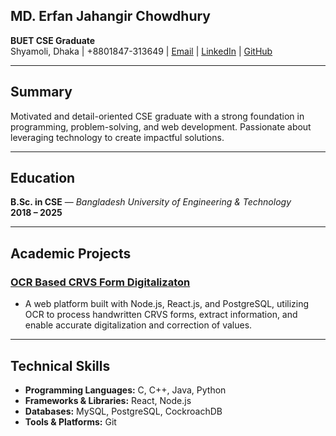 ## **MD. Erfan Jahangir Chowdhury**

**BUET CSE Graduate**  
Shyamoli, Dhaka | +8801847-313649 | [Email](erfanchy4@gmail.com) | [LinkedIn](https://www.linkedin.com/in/erfan-jahangir-8488052a6/) | [GitHub](https://github.com/Erfan7135)

---

## **Summary**

Motivated and detail-oriented CSE graduate with a strong foundation in programming, problem-solving, and web development. Passionate about leveraging technology to create impactful solutions.

---

## **Education**

**B.Sc. in CSE** — *Bangladesh University of Engineering & Technology*  
**2018 – 2025**  

---

## **Academic Projects**

### **[OCR Based CRVS Form Digitalizaton](https://github.com/OCR-based-CRVS-digitization)**

- A web platform built with Node.js, React.js, and PostgreSQL, utilizing OCR to process handwritten CRVS forms, extract information, and enable accurate digitalization and correction of values.

---

## **Technical Skills**

- **Programming Languages:** C, C++, Java, Python
- **Frameworks & Libraries:** React, Node.js
- **Databases:** MySQL, PostgreSQL, CockroachDB
- **Tools & Platforms:** Git


